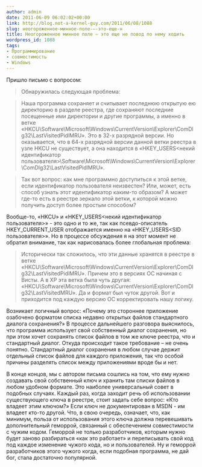 ```yaml
---
author: admin
date: 2011-06-09 06:02:02+00:00
link: http://blog.not-a-kernel-guy.com/2011/06/08/1088
slug: неогороженное-минное-поле-–-это-еще-н
title: Неогороженное минное поле – это еще не повод по нему ходить
wordpress_id: 1088
tags:
- Программирование
- совместимость
- Windows
---
```


Пришло письмо с вопросом:

> Обнаружилась следующая проблема:

> Наша программа сохраняет и считывает последнюю открытую ею директорию в разделе реестра, где сохраняют последние посещенные ими директории и другие программы, а именно в ветке «HKCU\Software\Microsoft\Windows\CurrentVersion\Explorer\ComDlg32\LastVisitedPidlMRU». Это в 32-х разрядной версии. Но оказывается, что в 64-х разрядной версии данной ветки реестра в узле HKCU не существует, а она находится в «HKEY_USERS\<некий идентификатор пользователя>\Software\Microsoft\Windows\CurrentVersion\Explorer\ComDlg32\LastVisitedPidlMRU».

> Так вот вопрос: как мне программно доступиться к этой ветке, если идентификатор пользователя неизвестен? Или, может, есть способ узнать этот идентификатор каким-то образом? А может где-то есть в реестре зеркало этой ветки, к которой можно получить доступ более простым способом?

Вообще-то, «HKCU» и «HKEY_USERS\<некий идентификатор пользователя>» - это одно и то же, так как псевдо-описатель HKEY_CURRENT_USER отображается именно на «HKEY_USERS\<SID пользователя>».  Но в процессе обсуждения я на этот момент не обратил внимание, так как нарисовалась более глобальная проблема:

> Исторически так сложилось, что эти данные хранятся в реестре в ветке «HKCU\Software\Microsoft\Windows\CurrentVersion\Explorer\ComDlg32\LastVisitedPidlMRU». Причем это в версиях ОС начиная с Висты. А в ХР эта ветка была чуть другая: «HKCU\Software\Microsoft\Windows\CurrentVersion\Explorer\ComDlg32\LastVisitedMRU». Да и формат был чуток другой. Вот и приходится под каждую версию ОС корректировать нашу логику.

Возникает логичный вопрос: «Почему это стороннее приложение озабочено форматом списка недавно открытых файлов стандартного диалога сохранения?» В процессе дальнейшего разговора выяснилось, что программа использует свой собственный диалог сохранения, но при этом хочет сохранять список файлов в том же ключе реестра, что и стандартный диалог. Откуда происходит такое требование – не очень понятно. Стандартный диалог сохранения в любом случае держит отдельный список файлов для каждого приложения, так что особой причины разделять список между приложениями вроде бы и нет. 

В конце концов, мы с автором письма сошлись на том, что ему нужно создавать свой собственный ключ и хранить там списки файлов в любом удобном формате. Это наиболее универсальный совет в подобных случаях. Каждый раз, когда заходит речь об использовании существующего ключа в реестре, стоит задать себе вопрос: «Кто владеет этим ключом?» Если ключ не документирован в MSDN - им владеет кто-то другой. Что, в свою очередь, означает, что, как минимум, польза от использования этого ключа должна перевешивать дополнительный геморрой, связанный с обеспечением совместимости с чужим кодом. Геморрой не только разработчиков, которым нужно будет заново разбираться «как это работает» и переписывать свой код под каждое изменение чужого кода, но и пользователей. Ну и геморрой разработчиков этого чужого когда, если подобная программа, не дай бог, стала достаточно популярной.
